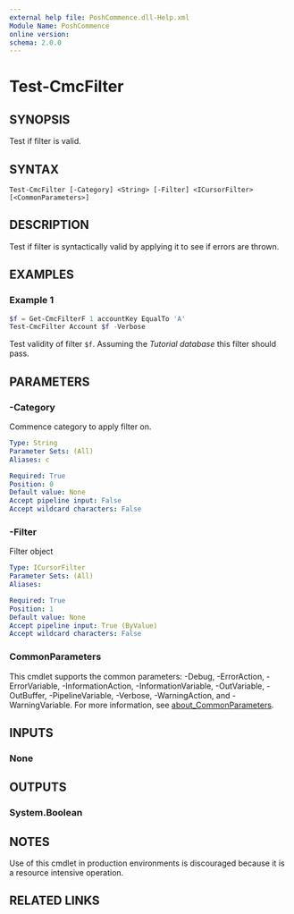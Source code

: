 ```yaml
---
external help file: PoshCommence.dll-Help.xml
Module Name: PoshCommence
online version:
schema: 2.0.0
---
```


# Test-CmcFilter

## SYNOPSIS
Test if filter is valid.

## SYNTAX

```
Test-CmcFilter [-Category] <String> [-Filter] <ICursorFilter> [<CommonParameters>]
```

## DESCRIPTION
Test if filter is syntactically valid by applying it to see if errors are thrown.

## EXAMPLES

### Example 1
```powershell
$f = Get-CmcFilterF 1 accountKey EqualTo 'A'
Test-CmcFilter Account $f -Verbose
```

Test validity of filter `$f`. Assuming the _Tutorial database_ this filter should pass. 

## PARAMETERS

### -Category
Commence category to apply filter on.

```yaml
Type: String
Parameter Sets: (All)
Aliases: c

Required: True
Position: 0
Default value: None
Accept pipeline input: False
Accept wildcard characters: False
```

### -Filter
Filter object

```yaml
Type: ICursorFilter
Parameter Sets: (All)
Aliases:

Required: True
Position: 1
Default value: None
Accept pipeline input: True (ByValue)
Accept wildcard characters: False
```

### CommonParameters
This cmdlet supports the common parameters: -Debug, -ErrorAction, -ErrorVariable, -InformationAction, -InformationVariable, -OutVariable, -OutBuffer, -PipelineVariable, -Verbose, -WarningAction, and -WarningVariable. For more information, see [about_CommonParameters](http://go.microsoft.com/fwlink/?LinkID=113216).

## INPUTS

### None

## OUTPUTS

### System.Boolean
## NOTES
Use of this cmdlet in production environments is discouraged because it is a resource intensive operation.

## RELATED LINKS
